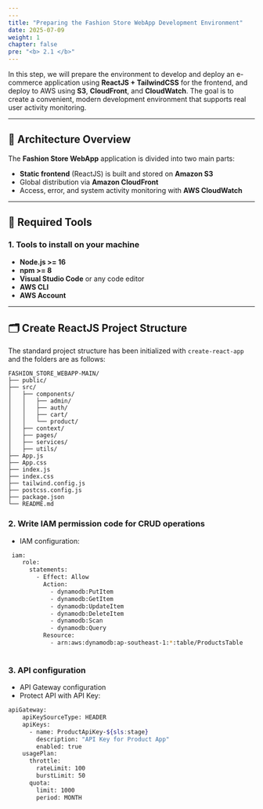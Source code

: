 ```yaml
---
---
title: "Preparing the Fashion Store WebApp Development Environment"
date: 2025-07-09
weight: 1
chapter: false
pre: "<b> 2.1 </b>"
---
```


In this step, we will prepare the environment to develop and deploy an e-commerce application using **ReactJS + TailwindCSS** for the frontend, and deploy to AWS using **S3**, **CloudFront**, and **CloudWatch**. The goal is to create a convenient, modern development environment that supports real user activity monitoring.

---

## 🧩 Architecture Overview

The **Fashion Store WebApp** application is divided into two main parts:

- **Static frontend** (ReactJS) is built and stored on **Amazon S3**
- Global distribution via **Amazon CloudFront**
- Access, error, and system activity monitoring with **AWS CloudWatch**

---

## 🧰 Required Tools

### 1. Tools to install on your machine

- **Node.js >= 16**
- **npm >= 8**
- **Visual Studio Code** or any code editor
- **AWS CLI**
- **AWS Account**

---

## 🗂 Create ReactJS Project Structure

The standard project structure has been initialized with `create-react-app` and the folders are as follows:

```plaintext
FASHION_STORE_WEBAPP-MAIN/
├── public/                     
├── src/                        
│   ├── components/             
│   │   ├── admin/              
│   │   ├── auth/               
│   │   ├── cart/               
│   │   └── product/            
│   ├── context/                
│   ├── pages/                  
│   ├── services/               
│   ├── utils/                  
├── App.js                      
├── App.css                     
├── index.js                    
├── index.css                   
├── tailwind.config.js          
├── postcss.config.js           
├── package.json                
└── README.md        
```

### 2. Write IAM permission code for CRUD operations
- IAM configuration:
```bash
 iam:
    role:
      statements:
        - Effect: Allow
          Action:
            - dynamodb:PutItem
            - dynamodb:GetItem
            - dynamodb:UpdateItem
            - dynamodb:DeleteItem
            - dynamodb:Scan
            - dynamodb:Query
          Resource: 
            - arn:aws:dynamodb:ap-southeast-1:*:table/ProductsTable
            
```


### 3. API configuration
- API Gateway configuration
- Protect API with API Key:
```bash
apiGateway:
    apiKeySourceType: HEADER
    apiKeys:
      - name: ProductApiKey-${sls:stage}
        description: "API Key for Product App"
        enabled: true
    usagePlan:
      throttle:
        rateLimit: 100
        burstLimit: 50
      quota:
        limit: 1000
        period: MONTH
```
